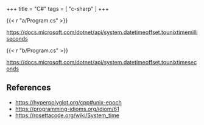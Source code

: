 +++
title = "C#"
tags = [ "c-sharp" ]
+++

{{< r "a/Program.cs" >}}

<https://docs.microsoft.com/dotnet/api/system.datetimeoffset.tounixtimemilliseconds>

{{< r "b/Program.cs" >}}

<https://docs.microsoft.com/dotnet/api/system.datetimeoffset.tounixtimeseconds>

## References

- <https://hyperpolyglot.org/cpp#unix-epoch>
- <https://programming-idioms.org/idiom/61>
- <https://rosettacode.org/wiki/System_time>
